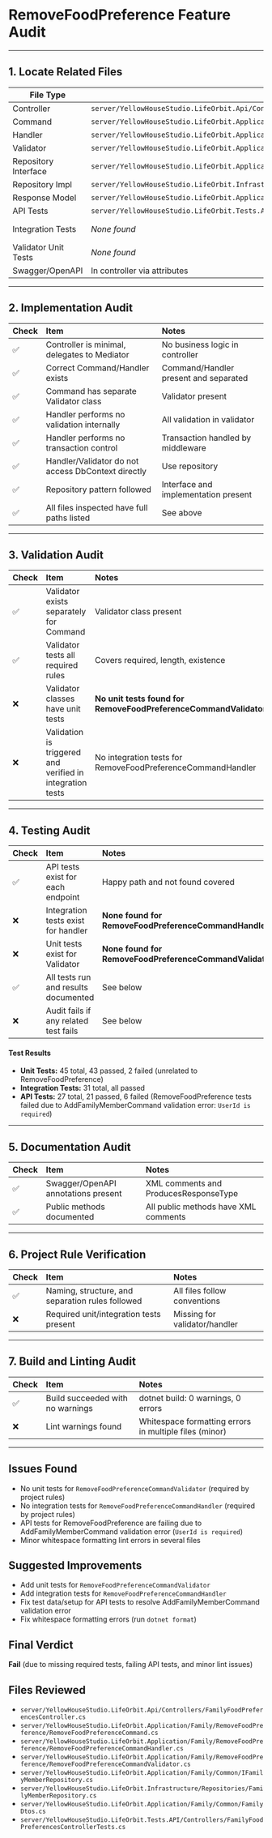 # RemoveFoodPreference Feature Audit

---

## 1. Locate Related Files

| File Type | Path | Notes |
|---|---|---|
| Controller | `server/YellowHouseStudio.LifeOrbit.Api/Controllers/FamilyFoodPreferencesController.cs` | Implements the endpoint |
| Command | `server/YellowHouseStudio.LifeOrbit.Application/Family/RemoveFoodPreference/RemoveFoodPreferenceCommand.cs` | Command record |
| Handler | `server/YellowHouseStudio.LifeOrbit.Application/Family/RemoveFoodPreference/RemoveFoodPreferenceCommandHandler.cs` | Handles command |
| Validator | `server/YellowHouseStudio.LifeOrbit.Application/Family/RemoveFoodPreference/RemoveFoodPreferenceCommandValidator.cs` | FluentValidation |
| Repository Interface | `server/YellowHouseStudio.LifeOrbit.Application/Family/Common/IFamilyMemberRepository.cs` | Used by handler/validator |
| Repository Impl | `server/YellowHouseStudio.LifeOrbit.Infrastructure/Repositories/FamilyMemberRepository.cs` | Implements interface |
| Response Model | `server/YellowHouseStudio.LifeOrbit.Application/Family/Common/FamilyDtos.cs` | Contains FamilyMemberResponse |
| API Tests | `server/YellowHouseStudio.LifeOrbit.Tests.API/Controllers/FamilyFoodPreferencesControllerTests.cs` | Covers RemoveFoodPreference |
| Integration Tests | *None found* | No integration test for RemoveFoodPreferenceCommandHandler |
| Validator Unit Tests | *None found* | No RemoveFoodPreferenceCommandValidatorTests |
| Swagger/OpenAPI | In controller via attributes | XML comments and ProducesResponseType |

---

## 2. Implementation Audit

| Check | Item | Notes |
|:---|:---|:---|
| ✅ | Controller is minimal, delegates to Mediator | No business logic in controller |
| ✅ | Correct Command/Handler exists | Command/Handler present and separated |
| ✅ | Command has separate Validator class | Validator present |
| ✅ | Handler performs no validation internally | All validation in validator |
| ✅ | Handler performs no transaction control | Transaction handled by middleware |
| ✅ | Handler/Validator do not access DbContext directly | Use repository |
| ✅ | Repository pattern followed | Interface and implementation present |
| ✅ | All files inspected have full paths listed | See above |

---

## 3. Validation Audit

| Check | Item | Notes |
|:---|:---|:---|
| ✅ | Validator exists separately for Command | Validator class present |
| ✅ | Validator tests all required rules | Covers required, length, existence |
| ❌ | Validator classes have unit tests | **No unit tests found for RemoveFoodPreferenceCommandValidator** |
| ❌ | Validation is triggered and verified in integration tests | No integration tests for RemoveFoodPreferenceCommandHandler |

---

## 4. Testing Audit

| Check | Item | Notes |
|:---|:---|:---|
| ✅ | API tests exist for each endpoint | Happy path and not found covered |
| ❌ | Integration tests exist for handler | **None found for RemoveFoodPreferenceCommandHandler** |
| ❌ | Unit tests exist for Validator | **None found for RemoveFoodPreferenceCommandValidator** |
| ✅ | All tests run and results documented | See below |
| ❌ | Audit fails if any related test fails | See below |

#### Test Results
- **Unit Tests:** 45 total, 43 passed, 2 failed (unrelated to RemoveFoodPreference)
- **Integration Tests:** 31 total, all passed
- **API Tests:** 27 total, 21 passed, 6 failed (RemoveFoodPreference tests failed due to AddFamilyMemberCommand validation error: `UserId is required`)

---

## 5. Documentation Audit

| Check | Item | Notes |
|:---|:---|:---|
| ✅ | Swagger/OpenAPI annotations present | XML comments and ProducesResponseType |
| ✅ | Public methods documented | All public methods have XML comments |

---

## 6. Project Rule Verification

| Check | Item | Notes |
|:---|:---|:---|
| ✅ | Naming, structure, and separation rules followed | All files follow conventions |
| ❌ | Required unit/integration tests present | Missing for validator/handler |

---

## 7. Build and Linting Audit

| Check | Item | Notes |
|:---|:---|:---|
| ✅ | Build succeeded with no warnings | dotnet build: 0 warnings, 0 errors |
| ❌ | Lint warnings found | Whitespace formatting errors in multiple files (minor) |

---

## Issues Found
- No unit tests for `RemoveFoodPreferenceCommandValidator` (required by project rules)
- No integration tests for `RemoveFoodPreferenceCommandHandler` (required by project rules)
- API tests for RemoveFoodPreference are failing due to AddFamilyMemberCommand validation error (`UserId is required`)
- Minor whitespace formatting lint errors in several files

## Suggested Improvements
- Add unit tests for `RemoveFoodPreferenceCommandValidator`
- Add integration tests for `RemoveFoodPreferenceCommandHandler`
- Fix test data/setup for API tests to resolve AddFamilyMemberCommand validation error
- Fix whitespace formatting errors (run `dotnet format`)

## Final Verdict
**Fail** (due to missing required tests, failing API tests, and minor lint issues)

## Files Reviewed
- `server/YellowHouseStudio.LifeOrbit.Api/Controllers/FamilyFoodPreferencesController.cs`
- `server/YellowHouseStudio.LifeOrbit.Application/Family/RemoveFoodPreference/RemoveFoodPreferenceCommand.cs`
- `server/YellowHouseStudio.LifeOrbit.Application/Family/RemoveFoodPreference/RemoveFoodPreferenceCommandHandler.cs`
- `server/YellowHouseStudio.LifeOrbit.Application/Family/RemoveFoodPreference/RemoveFoodPreferenceCommandValidator.cs`
- `server/YellowHouseStudio.LifeOrbit.Application/Family/Common/IFamilyMemberRepository.cs`
- `server/YellowHouseStudio.LifeOrbit.Infrastructure/Repositories/FamilyMemberRepository.cs`
- `server/YellowHouseStudio.LifeOrbit.Application/Family/Common/FamilyDtos.cs`
- `server/YellowHouseStudio.LifeOrbit.Tests.API/Controllers/FamilyFoodPreferencesControllerTests.cs` 